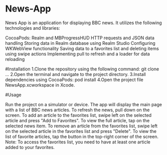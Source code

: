 # News-App
News App is an application for displaying BBC news. It utilizes the following technologies and libraries:

CocoaPods: Realm and MBProgressHUD
HTTP requests and JSON data handling
Storing data in Realm database using Realm Studio
Configuring WKWebView functionality
Saving data to a favorites list and deleting items using swipe actions
Implementing pull to refresh and a loader for data reloading

#Installation
1.Clone the repository using the following command: git clone ...
2.Open the terminal and navigate to the project directory.
3.Install dependencies using CocoaPods: pod install
4.Open the project file NewsApp.xcworkspace in Xcode.

#Usage

Run the project on a simulator or device.
The app will display the main page with a list of BBC news articles.
To refresh the news, pull down on the screen.
To add an article to the favorites list, swipe left on the selected article and press "Add to Favorites".
To view the full article, tap on the selected news item.
To remove an article from the favorites list, swipe left on the selected article in the favorites list and press "Delete".
To view the list of favorite articles, tap the button in the top-right corner of the screen.
Note: To access the favorites list, you need to have at least one article added to your favorites.
